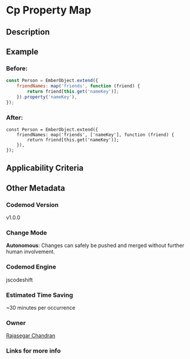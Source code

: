# Cp Property Map

## Description

## Example

### Before:

```jsx
const Person = EmberObject.extend({
	friendNames: map('friends', function (friend) {
		return friend[this.get('nameKey')];
	}).property('nameKey'),
});
```

### After:

```tsx
const Person = EmberObject.extend({
	friendNames: map('friends', ['nameKey'], function (friend) {
		return friend[this.get('nameKey')];
	}),
});
```

## Applicability Criteria

## Other Metadata

### Codemod Version

v1.0.0

### Change Mode

**Autonomous**: Changes can safely be pushed and merged without further human involvement.

### **Codemod Engine**

jscodeshift

### Estimated Time Saving

~30 minutes per occurrence

### Owner

[Rajasegar Chandran](https://github.com/rajasegar)

### Links for more info
